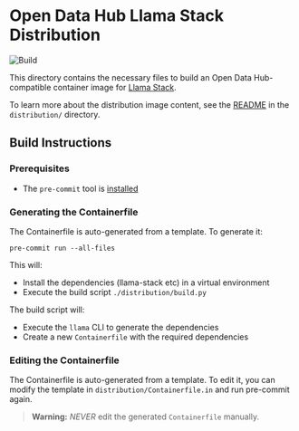 # Open Data Hub Llama Stack Distribution

![Build](https://github.com/opendatahub-io/llama-stack-distribution/actions/workflows/redhat-distro-container.yml/badge.svg?branch=main)

This directory contains the necessary files to build an Open Data Hub-compatible container image for [Llama Stack](https://github.com/llamastack/llama-stack).

To learn more about the distribution image content, see the [README](distribution/README.md) in the `distribution/` directory.

## Build Instructions

### Prerequisites

- The `pre-commit` tool is [installed](https://pre-commit.com/#install)

### Generating the Containerfile

The Containerfile is auto-generated from a template. To generate it:

```
pre-commit run --all-files
```

This will:
- Install the dependencies (llama-stack etc) in a virtual environment
- Execute the build script `./distribution/build.py`

The build script will:
- Execute the `llama` CLI to generate the dependencies
- Create a new `Containerfile` with the required dependencies

### Editing the Containerfile

The Containerfile is auto-generated from a template. To edit it, you can modify the template in `distribution/Containerfile.in` and run pre-commit again.

> **Warning:**
*NEVER* edit the generated `Containerfile` manually.
